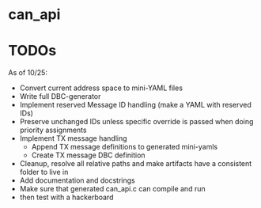 # can_api

# TODOs

As of 10/25:

- Convert current address space to mini-YAML files
- Write full DBC-generator
- Implement reserved Message ID handling (make a YAML with reserved IDs)
- Preserve unchanged IDs unless specific override is passed when doing priority
  assignments
- Implement TX message handling
  - Append TX message definitions to generated mini-yamls
  - Create TX message DBC definition
- Cleanup, resolve all relative paths and make artifacts have a consistent
  folder to live in
- Add documentation and docstrings
- Make sure that generated can_api.c can compile and run
- then test with a hackerboard
